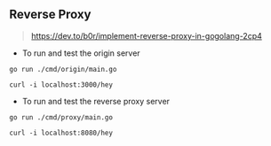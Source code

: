 ## Reverse Proxy

> https://dev.to/b0r/implement-reverse-proxy-in-gogolang-2cp4

- To run and test the origin server

```
go run ./cmd/origin/main.go
```

```
curl -i localhost:3000/hey
```

- To run and test the reverse proxy server

```
go run ./cmd/proxy/main.go
```

```
curl -i localhost:8080/hey
```
